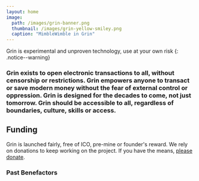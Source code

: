 ```yaml
---
layout: home
image:
  path: /images/grin-banner.png
  thumbnail: /images/grin-yellow-smiley.png
  caption: "MimbleWimble in Grin"
---
```


Grin is experimental and unproven technology, use at your own risk
{: .notice--warning}

### Grin exists to open electronic transactions to all, without censorship or restrictions. Grin empowers anyone to transact or save modern money without the fear of external control or oppression. Grin is designed for the decades to come, not just tomorrow. Grin should be accessible to all, regardless of boundaries, culture, skills or access.

## Funding

Grin is launched fairly, free of ICO, pre-mine or founder's reward. We rely on donations to keep working on the project. If you have the means, [please donate](funding.html).

### Past Benefactors
